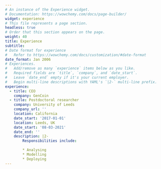 ```yaml
---
# An instance of the Experience widget.
# Documentation: https://wowchemy.com/docs/page-builder/
widget: experience
# This file represents a page section.
headless: true
# Order that this section appears on the page.
weight: 40
title: Experience
subtitle:
# Date format for experience
#   Refer to https://wowchemy.com/docs/customization/#date-format
date_format: Jan 2006
# Experiences.
#   Add/remove as many `experience` items below as you like.
#   Required fields are `title`, `company`, and `date_start`.
#   Leave `date_end` empty if it's your current employer.
#   Begin multi-line descriptions with YAML's `|2-` multi-line prefix.
experience:
  - title: CEO
    company: GenCoin
  - title: Postdoctoral researcher
    company: University of Leeds
    company_url: ''
    location: California
    date_start: '2017-01-01'
    location: Leeds, UK
    date_start: '08-03-2021'
    date_end: ''
    description: |2-
        Responsibilities include:
        
        * Analysing
        * Modelling
        * Deploying
---
```

